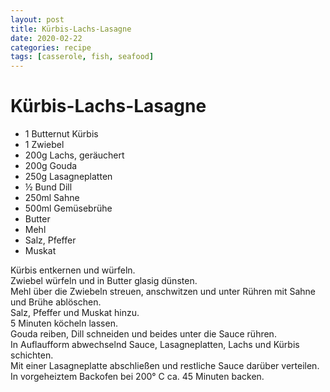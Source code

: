 ```yaml
---
layout: post
title: Kürbis-Lachs-Lasagne
date: 2020-02-22
categories: recipe
tags: [casserole, fish, seafood]
---
```

# Kürbis-Lachs-Lasagne

- 1 Butternut Kürbis
- 1 Zwiebel
- 200g Lachs, geräuchert
- 200g Gouda
- 250g Lasagneplatten
- ½ Bund Dill
- 250ml Sahne
- 500ml Gemüsebrühe
- Butter
- Mehl
- Salz, Pfeffer
- Muskat

Kürbis entkernen und würfeln.  
Zwiebel würfeln und in Butter glasig dünsten.  
Mehl über die Zwiebeln streuen, anschwitzen und unter Rühren mit Sahne und Brühe ablöschen.  
Salz, Pfeffer und Muskat hinzu.  
5 Minuten köcheln lassen.  
Gouda reiben, Dill schneiden und beides unter die Sauce rühren.  
In Auflaufform abwechselnd Sauce, Lasagneplatten, Lachs und Kürbis schichten.  
Mit einer Lasagneplatte abschließen und restliche Sauce darüber verteilen.  
In vorgeheiztem Backofen bei 200° C ca. 45 Minuten backen.  
